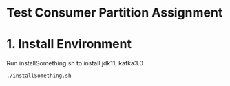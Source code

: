 # Test Consumer Partition Assignment





# 1. Install Environment

Run installSomething.sh to install jdk11, kafka3.0

```bash
./installSomething.sh
```











